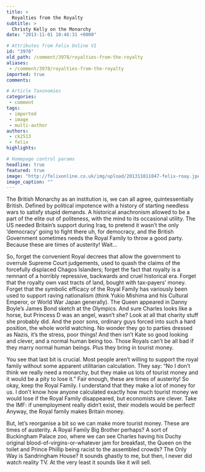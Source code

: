 ```yaml
---
title: >
  Royalties from the Royalty
subtitle: >
  Christy Kelly on the Monarchy
date: "2013-11-01 10:46:31 +0000"

# Attributes from Felix Online V1
id: "3978"
old_path: /comment/3978/royalties-from-the-royalty
aliases:
 - /comment/3978/royalties-from-the-royalty
imported: true
comments:

# Article Taxonomies
categories:
 - comment
tags:
 - imported
 - image
 - multi-author
authors:
 - ck2513
 - felix
highlights:

# Homepage control params
headline: true
featured: true
image: "http://felixonline.co.uk/img/upload/201311011047-felix-roay.jpeg"
image_caption: ""
---
```


The British Monarchy as an institution is, we can all agree, quintessentially British. Defined by political impotence with a history of starting needless wars to satisfy stupid demands. A historical anachronism allowed to be a part of the elite out of politeness, with the mind to its occasional utility. The US needed Britain’s support during Iraq, to pretend it wasn’t the only ‘democracy’ going to fight there uh, for democracy, and the British Government sometimes needs the Royal Family to throw a good party. Because these are times of austerity! Wait…

So, forget the convenient Royal decrees that allow the government to overrule Supreme Court judgements, used to quash the claims of the forcefully displaced Chagos Islanders; forget the fact that royalty is a remnant of a horribly repressive, backwards and cruel historical era. Forget that the royalty own vast tracts of land, bought with tax-payers’ money. Forget that the symbolic efficacy of the Royal Family has variously been used to support raving nationalism (think Yukio Mishima and his Cultural Emperor, or World War Japan generally). The Queen appeared in Danny Boyle’s James Bond sketch at the Olympics. And sure Charles looks like a horse, but Princess D was an angel, wasn’t she? Look at all that charity stuff she probably did. And the poor sons, ordinary guys forced into such a hard position, the whole world watching. No wonder they go to parties dressed as Nazis, it’s the stress, poor things! And then isn’t Kate so good looking and clever, and a normal human being too. Those Royals can’t be all bad if they marry normal human beings. Plus they bring in tourist money.

You see that last bit is crucial. Most people aren’t willing to support the royal family without some apparent utilitarian calculation. They say: “No I don’t think we really need a monarchy, but they make us lots of tourist money and it would be a pity to lose it.” Fair enough, these are times of austerity! So okay, keep the Royal Family. I understand that they make a lot of money for us. I don’t know how anyone calculated exactly how much tourist money we would lose if the Royal Family disappeared, but economists are clever. Take the IMF: if unemployment really didn’t exist, their models would be perfect! Anyway, the Royal family makes Britain money.

But, let’s reorganise a bit so we can make more tourist money. These are times of austerity. A Royal Family Big Brother perhaps? A sort of Buckingham Palace zoo, where we can see Charles having his Duchy original blood-of-virgins-or-whatever jam for breakfast, the Queen on the toilet and Prince Phillip being racist to the assembled crowds? The Only Way is Sandringham House? It sounds ghastly to me, but then, I never did watch reality TV. At the very least it sounds like it will sell.
